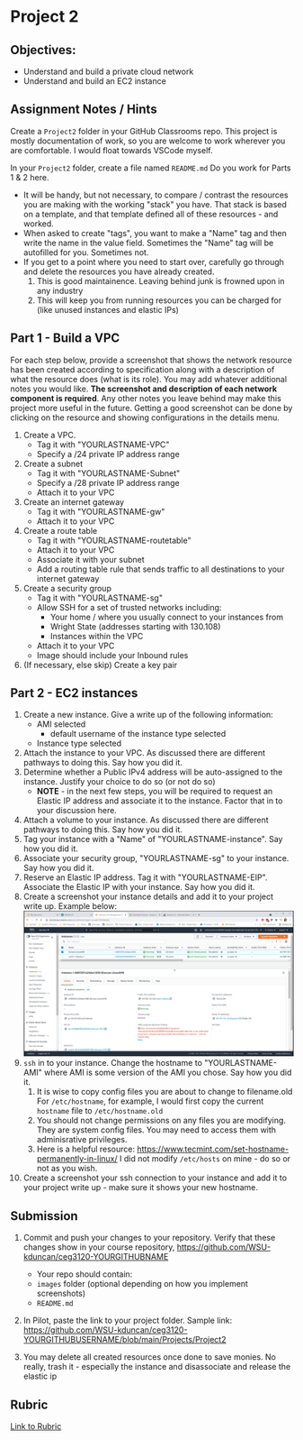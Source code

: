 # Project 2

## Objectives:

- Understand and build a private cloud network
- Understand and build an EC2 instance

## Assignment Notes / Hints

Create a `Project2` folder in your GitHub Classrooms repo. This project is mostly documentation of work, so you are welcome to work wherever you are comfortable. I would float towards VSCode myself.

In your `Project2` folder, create a file named `README.md` Do you work for Parts 1 & 2 here.

- It will be handy, but not necessary, to compare / contrast the resources you are making with the working "stack" you have. That stack is based on a template, and that template defined all of these resources - and worked.
- When asked to create "tags", you want to make a "Name" tag and then write the name in the value field. Sometimes the "Name" tag will be autofilled for you. Sometimes not.
- If you get to a point where you need to start over, carefully go through and delete the resources you have already created.
  1. This is good maintainence. Leaving behind junk is frowned upon in any industry
  2. This will keep you from running resources you can be charged for (like unused instances and elastic IPs)

## Part 1 - Build a VPC

For each step below, provide a screenshot that shows the network resource has been created according to specification along with a description of what the resource does (what is its role). You may add whatever additional notes you would like. **The screenshot and description of each network component is required**. Any other notes you leave behind may make this project more useful in the future. Getting a good screenshot can be done by clicking on the resource and showing configurations in the details menu.

1. Create a VPC.
   - Tag it with "YOURLASTNAME-VPC"
   - Specify a /24 private IP address range
2. Create a subnet
   - Tag it with "YOURLASTNAME-Subnet"
   - Specify a /28 private IP address range
   - Attach it to your VPC
3. Create an internet gateway
   - Tag it with "YOURLASTNAME-gw"
   - Attach it to your VPC
4. Create a route table
   - Tag it with "YOURLASTNAME-routetable"
   - Attach it to your VPC
   - Associate it with your subnet
   - Add a routing table rule that sends traffic to all destinations to your internet gateway
5. Create a security group
   - Tag it with "YOURLASTNAME-sg"
   - Allow SSH for a set of trusted networks including:
     - Your home / where you usually connect to your instances from
     - Wright State (addresses starting with 130.108)
     - Instances within the VPC
   - Attach it to your VPC
   - Image should include your Inbound rules
6. (If necessary, else skip) Create a key pair

## Part 2 - EC2 instances

1. Create a new instance. Give a write up of the following information:
   - AMI selected
     - default username of the instance type selected
   - Instance type selected
2. Attach the instance to your VPC. As discussed there are different pathways to doing this. Say how you did it.
3. Determine whether a Public IPv4 address will be auto-assigned to the instance. Justify your choice to do so (or not do so)
   - **NOTE** - in the next few steps, you will be required to request an Elastic IP address and associate it to the instance. Factor that in to your discussion here.
4. Attach a volume to your instance. As discussed there are different pathways to doing this. Say how you did it.
5. Tag your instance with a "Name" of "YOURLASTNAME-instance". Say how you did it.
6. Associate your security group, "YOURLASTNAME-sg" to your instance. Say how you did it.
7. Reserve an Elastic IP address. Tag it with "YOURLASTNAME-EIP". Associate the Elastic IP with your instance. Say how you did it.
8. Create a screenshot your instance details and add it to your project write up. Example below:
   ![sample instance details](sample.png)
9. `ssh` in to your instance. Change the hostname to "YOURLASTNAME-AMI" where AMI is some version of the AMI you chose. Say how you did it.
   1. It is wise to copy config files you are about to change to filename.old For `/etc/hostname`, for example, I would first copy the current `hostname` file to `/etc/hostname.old`
   2. You should not change permissions on any files you are modifying. They are system config files. You may need to access them with adminisrative privileges.
   3. Here is a helpful resource: https://www.tecmint.com/set-hostname-permanently-in-linux/ I did not modify `/etc/hosts` on mine - do so or not as you wish.
10. Create a screenshot your ssh connection to your instance and add it to your project write up - make sure it shows your new hostname.

## Submission

1. Commit and push your changes to your repository. Verify that these changes show in your course repository, https://github.com/WSU-kduncan/ceg3120-YOURGITHUBNAME

   - Your repo should contain:
   - `images` folder (optional depending on how you implement screenshots)
   - `README.md`

2. In Pilot, paste the link to your project folder. Sample link: https://github.com/WSU-kduncan/ceg3120-YOURGITHUBUSERNAME/blob/main/Projects/Project2

3. You may delete all created resources once done to save monies. No really, trash it - especially the instance and disassociate and release the elastic ip

## Rubric

[Link to Rubric](Rubric.md)
